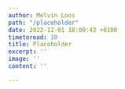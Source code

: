 ```yaml
---
author: Melvin Loos
path: "/placeholder"
date: 2022-12-01 18:00:43 +0100
timetoread: 10
title: Placeholder
excerpt: ''
image: ''
content: ''

---
```

